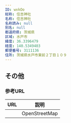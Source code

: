 ```yaml
---
ID: wxkOo
総称: 住吉神社
名称: 住吉神社
名称読み: null
別名: null
都道府県: 茨城県
区域: 水戸市
緯度: 36.3396479
経度: 140.5349403
郵便番号: 3111136
住所: 茨城県水戸市東前２丁目１０９
---
```


## その他

### 参考URL

| URL | 説明          |
| --- | ------------- |
|     | OpenStreetMap |
